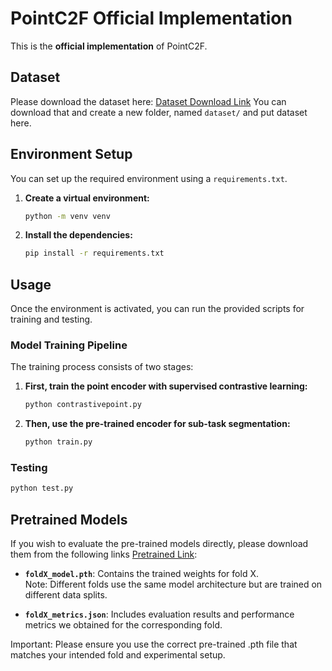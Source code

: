 # PointC2F Official Implementation

This is the **official implementation** of PointC2F.

## Dataset

Please download the dataset here: [Dataset Download Link](https://drive.google.com/file/d/10a3TRjzZMpEJ9Zzm7DD0vfVnZqM6jIBG/view?usp=drive_link)
You can download that and create a new folder, named `dataset/` and put dataset here.

## Environment Setup

You can set up the required environment using a `requirements.txt`.

1.  **Create a virtual environment:**
    ```bash
    python -m venv venv
    ```

2.  **Install the dependencies:**
    ```bash
    pip install -r requirements.txt
    ```

## Usage

Once the environment is activated, you can run the provided scripts for training and testing.

### Model Training Pipeline

The training process consists of two stages:

1. **First, train the point encoder with supervised contrastive learning:**
   ```bash
   python contrastivepoint.py
   ```
2. **Then, use the pre-trained encoder for sub-task segmentation:**
    ```bash
    python train.py
    ```

### Testing
```bash
python test.py
```

## Pretrained Models

If you wish to evaluate the pre-trained models directly, please download them from the following links [Pretrained Link](https://drive.google.com/file/d/1JO6dYlDYPeGQErWn7vb96Qc4iiPWI2_w/view?usp=drive_link):

- **`foldX_model.pth`**: Contains the trained weights for fold X.  
  Note: Different folds use the same model architecture but are trained on different data splits.

- **`foldX_metrics.json`**: Includes evaluation results and performance metrics we obtained for the corresponding fold.

Important: Please ensure you use the correct pre-trained .pth file that matches your intended fold and experimental setup.